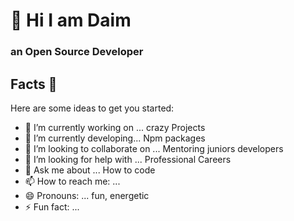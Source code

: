 # 🙌 Hi I am Daim
### an Open Source Developer


## Facts 🎁
Here are some ideas to get you started:

- 🔭 I’m currently working on ... crazy Projects
- 🌱 I’m currently developing... Npm packages 
- 👯 I’m looking to collaborate on ... Mentoring juniors developers
- 🤔 I’m looking for help with ... Professional Careers
- 💬 Ask me about ... How to code 
- 📫 How to reach me: ... 
- 😄 Pronouns: ... fun, energetic
- ⚡ Fun fact: ... 
